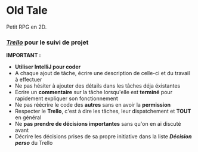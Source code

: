 # Old Tale
Petit RPG en 2D.

### [_Trello_](https://trello.com/invite/b/vayowMF1/ATTI0993137e39099cf4ce9bc8dfbb6c02463907BA5B/tableau-agile) pour le suivi de projet
**IMPORTANT :** 
*  **Utiliser IntelliJ pour coder**
* A chaque ajout de tâche, écrire une description de celle-ci et du travail à effectuer 
* Ne pas hésiter à ajouter des détails dans les tâches déja éxistantes
* Ecrire un **commentaire** sur la tâche lorsqu'elle est **terminé** pour rapidement expliquer son fonctionnement
* Ne pas réécrire le code des **autres** sans en avoir la **permission**
* Respecter le **Trello**, c'est à dire les tâches, leur dispatchement et **TOUT** en général
* Ne **pas prendre de décisions importantes** sans qu'on en ai discuté avant
* Décrire les décisions prises de sa propre initiative dans la liste _**Décision perso**_ du Trello